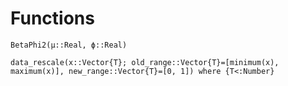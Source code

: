 # Functions

```@docs
BetaPhi2(μ::Real, ϕ::Real)
```

```@docs
data_rescale(x::Vector{T}; old_range::Vector{T}=[minimum(x), maximum(x)], new_range::Vector{T}=[0, 1]) where {T<:Number}
```